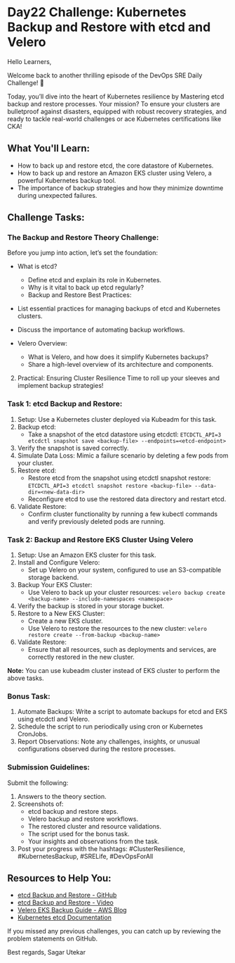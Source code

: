 # Day22 Challenge: Kubernetes Backup and Restore with etcd and Velero

Hello Learners,



Welcome back to another thrilling episode of the DevOps SRE Daily Challenge! 🎉 

Today, you’ll dive into the heart of Kubernetes resilience by Mastering etcd backup and restore processes. Your mission? To ensure your clusters are bulletproof against disasters, equipped with robust recovery strategies, and ready to tackle real-world challenges or ace Kubernetes certifications like CKA!


## What You'll Learn:
- How to back up and restore etcd, the core datastore of Kubernetes.
- How to back up and restore an Amazon EKS cluster using Velero, a powerful Kubernetes backup tool.
- The importance of backup strategies and how they minimize downtime during unexpected failures.

## Challenge Tasks:
### The Backup and Restore Theory Challenge:
  Before you jump into action, let’s set the foundation:

- What is etcd?
    -  Define etcd and explain its role in Kubernetes.
    -  Why is it vital to back up etcd regularly?
    -  Backup and Restore Best Practices:

- List essential practices for managing backups of etcd and Kubernetes clusters.
- Discuss the importance of automating backup workflows.
- Velero Overview:
     -  What is Velero, and how does it simplify Kubernetes backups?
     -  Share a high-level overview of its architecture and components.

2. Practical: Ensuring Cluster Resilience
Time to roll up your sleeves and implement backup strategies!


### Task 1: etcd Backup and Restore:
  1. Setup: Use a Kubernetes cluster deployed via Kubeadm for this task.
  2. Backup etcd:
     - Take a snapshot of the etcd datastore using etcdctl:
          ``` ETCDCTL_API=3 etcdctl snapshot save <backup-file> --endpoints=<etcd-endpoint>  ```
  3. Verify the snapshot is saved correctly.
  4. Simulate Data Loss:
     Mimic a failure scenario by deleting a few pods from your cluster.
  5. Restore etcd:
     - Restore etcd from the snapshot using etcdctl snapshot restore:
        ``` ETCDCTL_API=3 etcdctl snapshot restore <backup-file> --data-dir=<new-data-dir>  ```
     - Reconfigure etcd to use the restored data directory and restart etcd.
  6. Validate Restore:
     - Confirm cluster functionality by running a few kubectl commands and verify previously deleted pods are running.

### Task 2: Backup and Restore EKS Cluster Using Velero
  1. Setup: Use an Amazon EKS cluster for this task.
  2. Install and Configure Velero:
     - Set up Velero on your system, configured to use an S3-compatible storage backend.
  3. Backup Your EKS Cluster:
     - Use Velero to back up your cluster resources:
     ``` velero backup create <backup-name> --include-namespaces <namespace>  ```
  4. Verify the backup is stored in your storage bucket.
  5. Restore to a New EKS Cluster:
      - Create a new EKS cluster.
      - Use Velero to restore the resources to the new cluster:
      ``` velero restore create --from-backup <backup-name>  ```
  6. Validate Restore:
      - Ensure that all resources, such as deployments and services, are correctly restored in the new cluster.

<b>Note:</b> You can use kubeadm cluster instead of EKS cluster to perform the above tasks.

### Bonus Task:
1. Automate Backups: Write a script to automate backups for etcd and EKS using etcdctl and Velero.
2. Schedule the script to run periodically using cron or Kubernetes CronJobs.
3. Report Observations: Note any challenges, insights, or unusual configurations observed during the restore processes.

### Submission Guidelines:
Submit the following:
1. Answers to the theory section.
2. Screenshots of:
   - etcd backup and restore steps.
   - Velero backup and restore workflows.
   - The restored cluster and resource validations.
   - The script used for the bonus task.
   - Your insights and observations from the task.
3. Post your progress with the hashtags: #ClusterResilience, #KubernetesBackup, #SRELife, #DevOpsForAll

## Resources to Help You:
- [etcd Backup and Restore - GitHub](https://github.com/Sagar2366/LearnWithSagar/blob/main/CKA/8_etcd_backup_restore.md)
- [etcd Backup and Restore - Video](https://youtu.be/mwpwixcGYXY?si=LCvhQaqpczwAks9q)
- [Velero EKS Backup Guide - AWS Blog](https://aws.amazon.com/blogs/containers/backup-and-restore-your-amazon-eks-cluster-resources-using-velero/)
- [Kubernetes etcd Documentation](https://kubernetes.io/docs/tasks/administer-cluster/configure-upgrade-etcd/)

If you missed any previous challenges, you can catch up by reviewing the problem statements on GitHub.

Best regards,
Sagar Utekar
